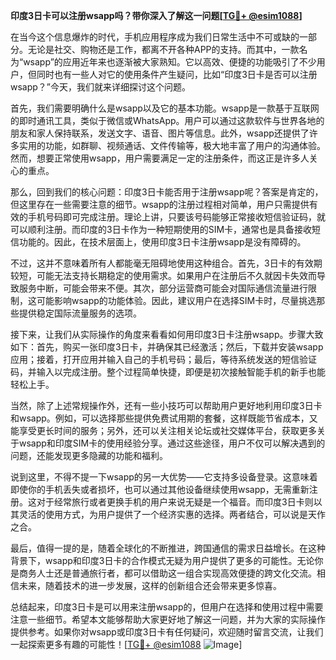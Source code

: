 **印度3日卡可以注册wsapp吗？带你深入了解这一问题[[TG💪+ @esim1088](https://t.me/s/esim1088)]**

在当今这个信息爆炸的时代，手机应用程序成为我们日常生活中不可或缺的一部分。无论是社交、购物还是工作，都离不开各种APP的支持。而其中，一款名为“wsapp”的应用近年来也逐渐被大家熟知。它以高效、便捷的功能吸引了不少用户，但同时也有一些人对它的使用条件产生疑问，比如“印度3日卡是否可以注册wsapp？”今天，我们就来详细探讨这个问题。

首先，我们需要明确什么是wsapp以及它的基本功能。wsapp是一款基于互联网的即时通讯工具，类似于微信或WhatsApp。用户可以通过这款软件与世界各地的朋友和家人保持联系，发送文字、语音、图片等信息。此外，wsapp还提供了许多实用的功能，如群聊、视频通话、文件传输等，极大地丰富了用户的沟通体验。然而，想要正常使用wsapp，用户需要满足一定的注册条件，而这正是许多人关心的重点。

那么，回到我们的核心问题：印度3日卡能否用于注册wsapp呢？答案是肯定的，但这里存在一些需要注意的细节。wsapp的注册过程相对简单，用户只需提供有效的手机号码即可完成注册。理论上讲，只要该号码能够正常接收短信验证码，就可以顺利注册。而印度的3日卡作为一种短期使用的SIM卡，通常也是具备接收短信功能的。因此，在技术层面上，使用印度3日卡注册wsapp是没有障碍的。

不过，这并不意味着所有人都能毫无阻碍地使用这种组合。首先，3日卡的有效期较短，可能无法支持长期稳定的使用需求。如果用户在注册后不久就因卡失效而导致服务中断，可能会带来不便。其次，部分运营商可能会对国际通信流量进行限制，这可能影响wsapp的功能体验。因此，建议用户在选择SIM卡时，尽量挑选那些提供稳定国际流量服务的选项。

接下来，让我们从实际操作的角度来看看如何用印度3日卡注册wsapp。步骤大致如下：首先，购买一张印度3日卡，并确保其已经激活；然后，下载并安装wsapp应用；接着，打开应用并输入自己的手机号码；最后，等待系统发送的短信验证码，并输入以完成注册。整个过程简单快捷，即便是初次接触智能手机的新手也能轻松上手。

当然，除了上述常规操作外，还有一些小技巧可以帮助用户更好地利用印度3日卡和wsapp。例如，可以选择那些提供免费试用期的套餐，这样既能节省成本，又能享受更长时间的服务；另外，还可以关注相关论坛或社交媒体平台，获取更多关于wsapp和印度SIM卡的使用经验分享。通过这些途径，用户不仅可以解决遇到的问题，还能发现更多隐藏的功能和福利。

说到这里，不得不提一下wsapp的另一大优势——它支持多设备登录。这意味着即使你的手机丢失或者损坏，也可以通过其他设备继续使用wsapp，无需重新注册。这对于经常旅行或者更换手机的用户来说无疑是一个福音。而印度3日卡则以其灵活的使用方式，为用户提供了一个经济实惠的选择。两者结合，可以说是天作之合。

最后，值得一提的是，随着全球化的不断推进，跨国通信的需求日益增长。在这种背景下，wsapp和印度3日卡的合作模式无疑为用户提供了更多的可能性。无论你是商务人士还是普通旅行者，都可以借助这一组合实现高效便捷的跨文化交流。相信未来，随着技术的进一步发展，这样的创新组合还会带来更多惊喜。

总结起来，印度3日卡是可以用来注册wsapp的，但用户在选择和使用过程中需要注意一些细节。希望本文能够帮助大家更好地了解这一问题，并为大家的实际操作提供参考。如果你对wsapp或印度3日卡有任何疑问，欢迎随时留言交流，让我们一起探索更多有趣的可能性！[[TG💪+ @esim1088](https://t.me/s/esim1088) ![Image](https://i.postimg.cc/4NQfJmqS/Snipaste-2025-05-13-00-14-12.png)]